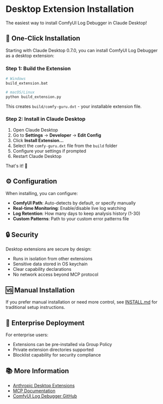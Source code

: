# Desktop Extension Installation

The easiest way to install ComfyUI Log Debugger in Claude Desktop!

## 🚀 One-Click Installation

Starting with Claude Desktop 0.7.0, you can install ComfyUI Log Debugger as a desktop extension:

### Step 1: Build the Extension
```bash
# Windows
build_extension.bat

# macOS/Linux
python build_extension.py
```

This creates `build/comfy-guru.dxt` - your installable extension file.

### Step 2: Install in Claude Desktop

1. Open Claude Desktop
2. Go to **Settings** → **Developer** → **Edit Config**
3. Click **Install Extension...**
4. Select the `comfy-guru.dxt` file from the `build` folder
5. Configure your settings if prompted
6. Restart Claude Desktop

That's it! 🎉

## ⚙️ Configuration

When installing, you can configure:

- **ComfyUI Path**: Auto-detects by default, or specify manually
- **Real-time Monitoring**: Enable/disable live log watching
- **Log Retention**: How many days to keep analysis history (1-30)
- **Custom Patterns**: Path to your custom error patterns file

## 🔒 Security

Desktop extensions are secure by design:
- Runs in isolation from other extensions
- Sensitive data stored in OS keychain
- Clear capability declarations
- No network access beyond MCP protocol

## 🆚 Manual Installation

If you prefer manual installation or need more control, see [INSTALL.md](INSTALL.md) for traditional setup instructions.

## 🤝 Enterprise Deployment

For enterprise users:
- Extensions can be pre-installed via Group Policy
- Private extension directories supported
- Blocklist capability for security compliance

## 📚 More Information

- [Anthropic Desktop Extensions](https://www.anthropic.com/engineering/desktop-extensions)
- [MCP Documentation](https://modelcontextprotocol.io)
- [ComfyUI Log Debugger GitHub](https://github.com/Shiba-2-shiba/comfy-guru)